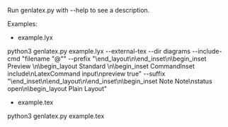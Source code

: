 Run genlatex.py with --help to see a description.

Examples:
- example.lyx

python3 genlatex.py example.lyx --external-tex --dir diagrams --include-cmd "filename \"@\"" --prefix "\end_layout\n\end_inset\n\begin_inset Preview \n\begin_layout Standard \n\begin_inset CommandInset include\nLatexCommand input\npreview true" --suffix "\end_inset\n\end_layout\n\end_inset\n\begin_inset Note Note\nstatus open\n\begin_layout Plain Layout" 

- example.tex 

python3 genlatex.py example.tex